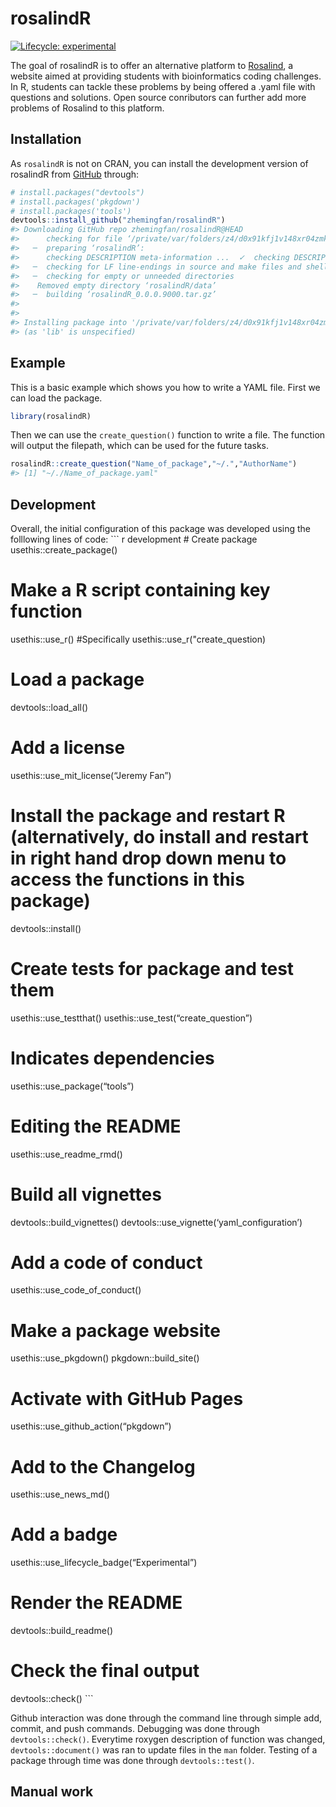 
<!-- README.md is generated from README.Rmd. Please edit that file -->

# rosalindR

<!-- badges: start -->

[![Lifecycle:
experimental](https://img.shields.io/badge/lifecycle-experimental-orange.svg)](https://www.tidyverse.org/lifecycle/#experimental)
<!-- badges: end -->

The goal of rosalindR is to offer an alternative platform to
[Rosalind](http://rosalind.info/problems/locations/), a website aimed at
providing students with bioinformatics coding challenges. In R, students
can tackle these problems by being offered a .yaml file with questions
and solutions. Open source conributors can further add more problems of
Rosalind to this platform.

## Installation

As `rosalindR` is not on CRAN, you can install the development version
of rosalindR from [GitHub](https://github.com/) through:

``` r
# install.packages("devtools")
# install.packages('pkgdown')
# install.packages('tools')
devtools::install_github("zhemingfan/rosalindR")
#> Downloading GitHub repo zhemingfan/rosalindR@HEAD
#>      checking for file ‘/private/var/folders/z4/d0x91kfj1v148xr04zmkynh40000gp/T/RtmpXLcwG8/remotes1fa3344aacd4/zhemingfan-rosalindR-77b1d88/DESCRIPTION’ ...  ✓  checking for file ‘/private/var/folders/z4/d0x91kfj1v148xr04zmkynh40000gp/T/RtmpXLcwG8/remotes1fa3344aacd4/zhemingfan-rosalindR-77b1d88/DESCRIPTION’
#>   ─  preparing ‘rosalindR’:
#>      checking DESCRIPTION meta-information ...  ✓  checking DESCRIPTION meta-information
#>   ─  checking for LF line-endings in source and make files and shell scripts
#>   ─  checking for empty or unneeded directories
#>    Removed empty directory ‘rosalindR/data’
#>   ─  building ‘rosalindR_0.0.0.9000.tar.gz’
#>      
#> 
#> Installing package into '/private/var/folders/z4/d0x91kfj1v148xr04zmkynh40000gp/T/Rtmp0Q1NhJ/temp_libpath158d1df62a33'
#> (as 'lib' is unspecified)
```

## Example

This is a basic example which shows you how to write a YAML file. First
we can load the package.

``` r
library(rosalindR)
```

Then we can use the `create_question()` function to write a file. The
function will output the filepath, which can be used for the future
tasks.

``` r
rosalindR::create_question("Name_of_package","~/.","AuthorName")
#> [1] "~/./Name_of_package.yaml"
```

## Development

Overall, the initial configuration of this package was developed using
the folllowing lines of code: \`\`\` r development \# Create package
usethis::create\_package()

# Make a R script containing key function

usethis::use\_r() \#Specifically usethis::use\_r("create\_question)

# Load a package

devtools::load\_all()

# Add a license

usethis::use\_mit\_license(“Jeremy Fan”)

# Install the package and restart R (alternatively, do install and restart in right hand drop down menu to access the functions in this package)

devtools::install()

# Create tests for package and test them

usethis::use\_testthat() usethis::use\_test(“create\_question”)

# Indicates dependencies

usethis::use\_package(“tools”)

# Editing the README

usethis::use\_readme\_rmd()

# Build all vignettes

devtools::build\_vignettes()
devtools::use\_vignette(‘yaml\_configuration’)

# Add a code of conduct

usethis::use\_code\_of\_conduct()

# Make a package website

usethis::use\_pkgdown() pkgdown::build\_site()

# Activate with GitHub Pages

usethis::use\_github\_action(“pkgdown”)

# Add to the Changelog

usethis::use\_news\_md()

# Add a badge

usethis::use\_lifecycle\_badge(“Experimental”)

# Render the README

devtools::build\_readme()

# Check the final output

devtools::check() \`\`\`

Github interaction was done through the command line through simple add,
commit, and push commands. Debugging was done through
`devtools::check()`. Everytime roxygen description of function was
changed, `devtools::document()` was ran to update files in the `man`
folder. Testing of a package through time was done through
`devtools::test()`.

## Manual work
